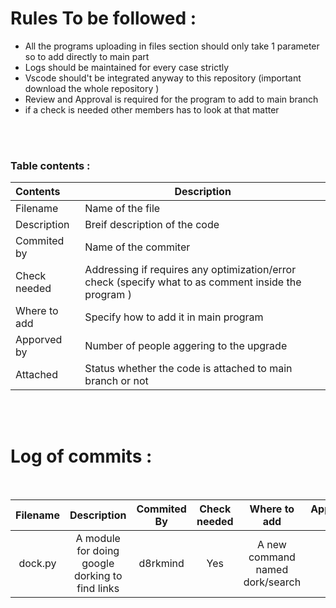 # Rules To be followed :
 * All the programs uploading in files section should only take 1 parameter so to add directly to main part 
 * Logs should be maintained for every case strictly
 * Vscode should't be integrated anyway to this repository  (important  download the whole repository )
 * Review and Approval is required for the program to add to main branch 
 * if a check is needed other members has to look at that matter 
 <br>
 <br>


### Table contents : 

 | Contents     | Description |
 |:---         | ----  |
 | Filename     | Name of the file |
 | Description  | Breif description of the code |
 | Commited by  | Name of the commiter |
 | Check needed | Addressing if requires any optimization/error check (specify what to as comment inside the program ) |
 | Where to add | Specify how to add it in main program |
 | Apporved by  | Number of people aggering to the upgrade |
 | Attached     | Status whether the code is attached to main branch or not |


<br>
<br>

# Log of commits :  
<br>

|  Filename  |Description | Commited By| Check needed |Where to add |Apporved by |Attached |
|:---------:|:----------:|:-------------:|:------------:|:-------:|:--------:|:-----:|
| dock.py| A module for doing google dorking to find links | d8rkmind | Yes |A new command named dork/search| 0/3 | No| 
